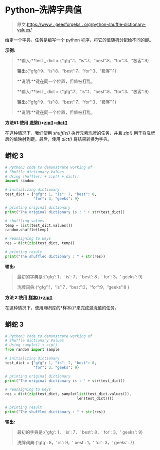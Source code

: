 # Python–洗牌字典值

> 原文:[https://www . geesforgeks . org/python-shuffle-dictionary-values/](https://www.geeksforgeeks.org/python-shuffle-dictionary-values/)

给定一个字典，任务是编写一个 python 程序，将它的值随机分配给不同的键。

**示例:**

> **输入:**test _ dict = {“gfg”:1、“is”:7、“best”:8、“for”:3、“极客”:9}
> 
> **输出:**{“gfg”:9、“is”:8、“best”:7、“for”:3、“极客”:1}
> 
> **说明:**键在同一个位置，但值被打乱。
> 
> **输入:**test _ dict = {“gfg”:7、“is”:1、“best”:8、“for”:3、“极客”:9}
> 
> **输出:**{“gfg”:9、“is”:8、“best”:7、“for”:3、“极客”:1}
> 
> **说明:**键在同一个位置，但值被打乱。

**方法#1:使用** [**洗牌()**](https://www.geeksforgeeks.org/random-shuffle-function-in-python/)**+**[**zip()**](https://www.geeksforgeeks.org/zip-in-python/)**+**[**dict()**](https://www.geeksforgeeks.org/python-set-4-dictionary-keywords-python/)

在这种情况下，我们使用 *shuffle()* 执行元素洗牌的任务，并且 *zip()* 用于将洗牌后的值映射到键。最后，使用 *dict()* 将结果转换为字典。

## 蟒蛇 3

```py
# Python3 code to demonstrate working of
# Shuffle dictionary Values
# Using shuffle() + zip() + dict()
import random

# initializing dictionary
test_dict = {"gfg": 1, "is": 7, "best": 8, 
             "for": 3, "geeks": 9}

# printing original dictionary
print("The original dictionary is : " + str(test_dict))

# shuffling values
temp = list(test_dict.values())
random.shuffle(temp)

# reassigning to keys
res = dict(zip(test_dict, temp))

# printing result
print("The shuffled dictionary : " + str(res))
```

**输出:**

> 最初的字典是:{'gfg': 1，' is': 7，' best': 8，' for': 3，' geeks': 9}
> 
> 洗牌词典:{“gfg”:1，“is”:7，“best”:3，“for”:9，“geeks”:8 }

**方法 2:使用** [**样本()**](https://www.geeksforgeeks.org/python-random-sample-function/)**+**[**zip()**](https://www.geeksforgeeks.org/zip-in-python/)

在这种情况下，使用*随机*库的*样本()*来完成混洗值的任务。

## 蟒蛇 3

```py
# Python3 code to demonstrate working of
# Shuffle dictionary Values
# Using sample() + zip()
from random import sample

# initializing dictionary
test_dict = {"gfg": 1, "is": 7, "best": 8, 
             "for": 3, "geeks": 9}

# printing original dictionary
print("The original dictionary is : " + str(test_dict))

# reassigning to keys
res = dict(zip(test_dict, sample(list(test_dict.values()), 
                                 len(test_dict))))

# printing result
print("The shuffled dictionary : " + str(res))
```

**输出:**

> 最初的字典是:{'gfg': 1，' is': 7，' best': 8，' for': 3，' geeks': 9}
> 
> 洗牌词典:{'gfg': 8，' is': 9，' best': 1，' for': 3，' geeks': 7}